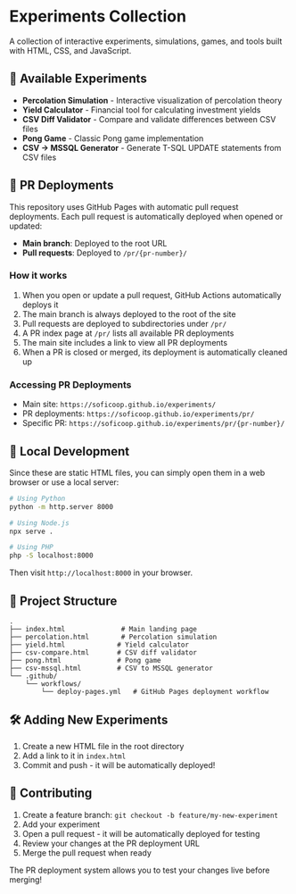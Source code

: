 # Experiments Collection

A collection of interactive experiments, simulations, games, and tools built with HTML, CSS, and JavaScript.

## 🎯 Available Experiments

- **Percolation Simulation** - Interactive visualization of percolation theory
- **Yield Calculator** - Financial tool for calculating investment yields
- **CSV Diff Validator** - Compare and validate differences between CSV files
- **Pong Game** - Classic Pong game implementation
- **CSV → MSSQL Generator** - Generate T-SQL UPDATE statements from CSV files

## 🔄 PR Deployments

This repository uses GitHub Pages with automatic pull request deployments. Each pull request is automatically deployed when opened or updated:

- **Main branch**: Deployed to the root URL
- **Pull requests**: Deployed to `/pr/{pr-number}/`

### How it works

1. When you open or update a pull request, GitHub Actions automatically deploys it
2. The main branch is always deployed to the root of the site
3. Pull requests are deployed to subdirectories under `/pr/`
4. A PR index page at `/pr/` lists all available PR deployments
5. The main site includes a link to view all PR deployments
6. When a PR is closed or merged, its deployment is automatically cleaned up

### Accessing PR Deployments

- Main site: `https://soficoop.github.io/experiments/`
- PR deployments: `https://soficoop.github.io/experiments/pr/`
- Specific PR: `https://soficoop.github.io/experiments/pr/{pr-number}/`

## 🚀 Local Development

Since these are static HTML files, you can simply open them in a web browser or use a local server:

```bash
# Using Python
python -m http.server 8000

# Using Node.js
npx serve .

# Using PHP
php -S localhost:8000
```

Then visit `http://localhost:8000` in your browser.

## 📁 Project Structure

```
.
├── index.html              # Main landing page
├── percolation.html        # Percolation simulation
├── yield.html             # Yield calculator
├── csv-compare.html       # CSV diff validator
├── pong.html              # Pong game
├── csv-mssql.html         # CSV to MSSQL generator
└── .github/
    └── workflows/
        └── deploy-pages.yml   # GitHub Pages deployment workflow
```

## 🛠️ Adding New Experiments

1. Create a new HTML file in the root directory
2. Add a link to it in `index.html`
3. Commit and push - it will be automatically deployed!

## 📝 Contributing

1. Create a feature branch: `git checkout -b feature/my-new-experiment`
2. Add your experiment
3. Open a pull request - it will be automatically deployed for testing
4. Review your changes at the PR deployment URL
5. Merge the pull request when ready

The PR deployment system allows you to test your changes live before merging!
